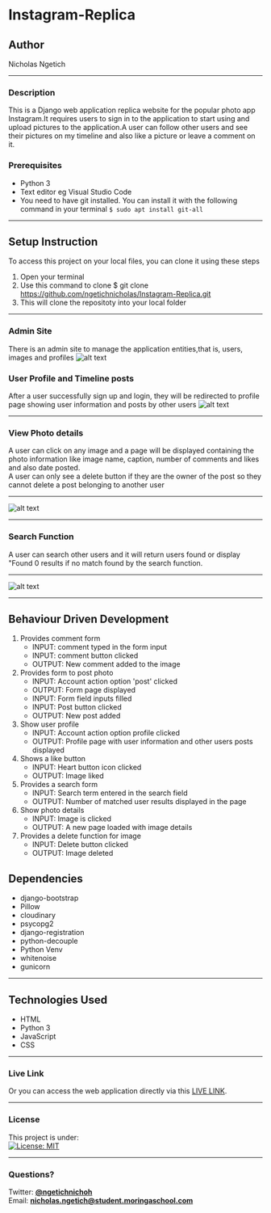 # Instagram-Replica
## Author
Nicholas Ngetich
*****
### Description
This is a Django web application replica website for the popular photo app Instagram.It requires users to sign in to the application to start using and upload pictures to the application.A user can follow other users and see their pictures on my timeline and also like a picture or leave a comment on it.

### Prerequisites
* Python 3
* Text editor eg Visual Studio Code
* You need to have git installed. You can install it with the following command in your terminal
`$ sudo apt install git-all`
*****
## Setup Instruction
To access this project on your local files, you can clone it using these steps
1. Open your terminal
1. Use this command to clone $ git clone https://github.com/ngetichnicholas/Instagram-Replica.git
1. This will clone the repositoty into your local folder
*****
### Admin Site
There is an admin site to manage the application entities,that is,  users, images and profiles
![alt text](https://res.cloudinary.com/dbos9xidr/image/upload/v1626157955/Screenshot_from_2021-07-13_09-31-59_mdnl20.png)
### User Profile and Timeline posts
After a user successfully sign up and login, they will be redirected to profile page showing user information and posts by other users
![alt text](https://res.cloudinary.com/dbos9xidr/image/upload/v1626157017/screencapture-nick-instagram-herokuapp-accounts-profile-2021-07-13-09_09_20_rhwfbf.png)
*****
### View Photo details
A user can click on any image and a page will be displayed containing the photo information like image name, caption, number of comments and likes and also date posted.  
A user can only see a delete button if they are the owner of the post so they cannot delete a post belonging to another user
*****
![alt text](https://res.cloudinary.com/dbos9xidr/image/upload/v1626157362/screencapture-nick-instagram-herokuapp-photo-10-2021-07-13-09_10_58_ktsjzu.png)
*****
### Search Function
A user can search other users and it will return users found or display "Found 0 results if no match found by the search function.
*****
![alt text](https://res.cloudinary.com/dbos9xidr/image/upload/v1626157535/screencapture-127-0-0-1-8000-search-2021-07-13-09_25_11_d1wgdy.png)
*****
## Behaviour Driven Development
1. Provides comment form
   - INPUT: comment typed in the form input
   - INPUT: comment button clicked
   - OUTPUT: New comment added to the image
1. Provides form to post photo 
   - INPUT: Account action option 'post' clicked
   - OUTPUT: Form page displayed
   - INPUT: Form field inputs filled
   - INPUT: Post button clicked
   - OUTPUT: New post added
1. Show user profile 
   - INPUT: Account action option profile clicked
   - OUTPUT: Profile page with user information and other users posts displayed
1. Shows a like button
   - INPUT: Heart  button icon clicked
   - OUTPUT: Image liked
1. Provides a search form
   - INPUT: Search term entered in the search field
   - OUTPUT: Number of matched user results displayed in the page
1. Show photo details
   - INPUT: Image is clicked
   - OUTPUT: A new page loaded with image details
1. Provides a delete function for image
   - INPUT: Delete button clicked
   - OUTPUT: Image deleted
## Dependencies
* django-bootstrap
* Pillow
* cloudinary
* psycopg2
* django-registration
* python-decouple
* Python Venv
* whitenoise
* gunicorn
*****
## Technologies Used
* HTML
* Python 3
* JavaScript
* CSS
******
### Live Link
Or you can access the web application directly via this [LIVE LINK](https://nick-instagram.herokuapp.com/).
*****
### License
This project is under:  
[![License: MIT](https://img.shields.io/badge/License-MIT-yellow.svg)](/LICENSE)
*****
### Questions?
Twitter: **[@ngetichnichoh](https://twitter.com/ngetichnichoh)**  
Email: **[nicholas.ngetich@student.moringaschool.com](mailto:nicholas.ngetich@student.moringaschool.com)**